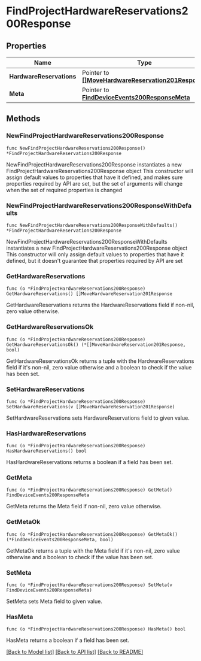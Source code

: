# FindProjectHardwareReservations200Response

## Properties

Name | Type | Description | Notes
------------ | ------------- | ------------- | -------------
**HardwareReservations** | Pointer to [**[]MoveHardwareReservation201Response**](MoveHardwareReservation201Response.md) |  | [optional] 
**Meta** | Pointer to [**FindDeviceEvents200ResponseMeta**](FindDeviceEvents200ResponseMeta.md) |  | [optional] 

## Methods

### NewFindProjectHardwareReservations200Response

`func NewFindProjectHardwareReservations200Response() *FindProjectHardwareReservations200Response`

NewFindProjectHardwareReservations200Response instantiates a new FindProjectHardwareReservations200Response object
This constructor will assign default values to properties that have it defined,
and makes sure properties required by API are set, but the set of arguments
will change when the set of required properties is changed

### NewFindProjectHardwareReservations200ResponseWithDefaults

`func NewFindProjectHardwareReservations200ResponseWithDefaults() *FindProjectHardwareReservations200Response`

NewFindProjectHardwareReservations200ResponseWithDefaults instantiates a new FindProjectHardwareReservations200Response object
This constructor will only assign default values to properties that have it defined,
but it doesn't guarantee that properties required by API are set

### GetHardwareReservations

`func (o *FindProjectHardwareReservations200Response) GetHardwareReservations() []MoveHardwareReservation201Response`

GetHardwareReservations returns the HardwareReservations field if non-nil, zero value otherwise.

### GetHardwareReservationsOk

`func (o *FindProjectHardwareReservations200Response) GetHardwareReservationsOk() (*[]MoveHardwareReservation201Response, bool)`

GetHardwareReservationsOk returns a tuple with the HardwareReservations field if it's non-nil, zero value otherwise
and a boolean to check if the value has been set.

### SetHardwareReservations

`func (o *FindProjectHardwareReservations200Response) SetHardwareReservations(v []MoveHardwareReservation201Response)`

SetHardwareReservations sets HardwareReservations field to given value.

### HasHardwareReservations

`func (o *FindProjectHardwareReservations200Response) HasHardwareReservations() bool`

HasHardwareReservations returns a boolean if a field has been set.

### GetMeta

`func (o *FindProjectHardwareReservations200Response) GetMeta() FindDeviceEvents200ResponseMeta`

GetMeta returns the Meta field if non-nil, zero value otherwise.

### GetMetaOk

`func (o *FindProjectHardwareReservations200Response) GetMetaOk() (*FindDeviceEvents200ResponseMeta, bool)`

GetMetaOk returns a tuple with the Meta field if it's non-nil, zero value otherwise
and a boolean to check if the value has been set.

### SetMeta

`func (o *FindProjectHardwareReservations200Response) SetMeta(v FindDeviceEvents200ResponseMeta)`

SetMeta sets Meta field to given value.

### HasMeta

`func (o *FindProjectHardwareReservations200Response) HasMeta() bool`

HasMeta returns a boolean if a field has been set.


[[Back to Model list]](../README.md#documentation-for-models) [[Back to API list]](../README.md#documentation-for-api-endpoints) [[Back to README]](../README.md)


